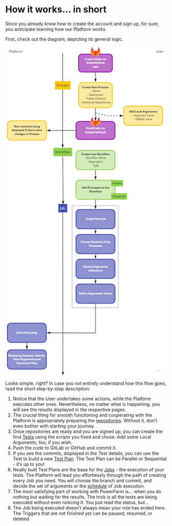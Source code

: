# How it works... in short

Since you already know how to create the account and sign up, for sure, you anticipate learning how our Platform works. 

First, check out the diagram, depicting its general logic. 

![BL](../../../assets/images/BasicFlow.jpg)

Looks simple, right? In case you not entirely understand how this flow goes, read the short step-by-step description:

1. Notice that the User undertakes some actions, while the Platform executes other ones. Nevertheless, no matter what is happening, you will see the results displayed in the respective pages. 
2. The crucial thing for smooth functioning and cooperating with the Platform is appropriately preparing the [repositories](../Settings/Repositories/Repositories.md). Without it, don’t even bother with starting your journey.
3. Once repositories are ready and you are signed up, you can create the first [Tests](../Tests/Tests.md) using the scripts you fixed and chose. Add some Local Arguments, too, if you wish.
4. Push the code to GitLab or GitHub and commit it. 
5. If you see the commits, displayed in the Test details, you can use the Test to build a new [Test Plan](Test-Plan.md). The Test Plan can be Parallel or Sequential - it’s up to you!
6. Neatly built Test Plans are the base for the [Jobs](../Jobs/Jobs.md) - the execution of your tests. The Platform will lead you effortlessly through the path of creating every Job you need. You will choose the branch and commit, and decide the set of arguments or the [schedule](../Schedule/Schedule.md) of Job execution. 
7. The most satisfying part of working with PowerFarm is… when you do nothing but waiting for the results. The trick is all the tests are being executed without even noticing it. You just read the status, but...
8. The Job being executed doesn’t always mean your role has ended here. The Triggers that are not finished yet can be paused, resumed, or deleted. 